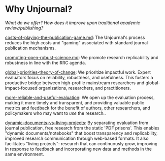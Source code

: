 # Why Unjournal?

_What do we offer? How does it improve upon traditional academic review/publishing?_&#x20;

[costs-of-playing-the-publication-game.md](costs-of-playing-the-publication-game.md "mention"): The Unjournal's process reduces the high costs and "gaming" associated with standard journal publication mechanisms.

[promoting-open-robust-science.md](promoting-open-robust-science.md "mention"): We promote research replicability and robustness in line with the RRC agenda.

[global-priorities-theory-of-change](global-priorities-theory-of-change/ "mention"): We prioritize impactful work. Expert evaluators focus on reliability, robustness, and usefulness. This fosters a productive bridge between high-profile mainstream researchers and global-impact-focused organizations, researchers, and practitioners.

[more-reliable-and-useful-evaluation](more-reliable-and-useful-evaluation/ "mention"): We open up the evaluation process, making it more timely and transparent, and providing valuable public metrics and feedback for the benefit of authors, other researchers, and policymakers who may want to _use_ the research..

[dynamic-documents-vs-living-projects](dynamic-documents-vs-living-projects/ "mention"): By separating evaluation from journal publication, free research from the static 'PDF prisons'. This enables "dynamic documents/notebooks" that boost transparency and replicability, improved research communication through web-based formats. It also facilitates "living projects": research that can continuously grow, improving in response to feedback and incorporating new data and methods in the same environment.&#x20;
